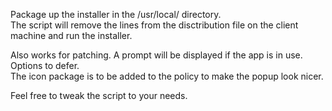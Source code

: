 Package up the installer in the /usr/local/ directory. \
The script will remove the lines from the disctribution file on the client machine and run the installer.

Also works for patching. A prompt will be displayed if the app is in use. Options to defer. \
The icon package is to be added to the policy to make the popup look nicer.

Feel free to tweak the script to your needs.


